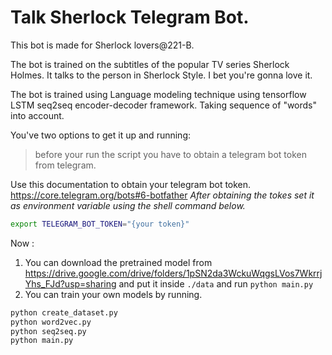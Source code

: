 # Talk Sherlock Telegram Bot.

This bot is made for Sherlock lovers@221-B.

The bot is trained on the subtitles of the popular TV series Sherlock Holmes. It talks to the person in Sherlock Style. I bet you're gonna love it.

The bot is trained using Language modeling technique using tensorflow LSTM seq2seq encoder-decoder framework. Taking sequence of "words" into account.

You've two options to get it up and running:

> before your run the script you have to obtain a telegram bot token from telegram.

Use this documentation to obtain your telegram bot token.  https://core.telegram.org/bots#6-botfather
*After obtaining the tokes set it as environment variable using the shell command below.*
```sh
export TELEGRAM_BOT_TOKEN="{your token}"
````
Now :
1. You can download the pretrained model from https://drive.google.com/drive/folders/1pSN2da3WckuWqgsLVos7WkrrjYhs_FJd?usp=sharing and put it inside `./data` and run `python main.py`
2. You can train your own models by running. 

```sh
python create_dataset.py
python word2vec.py
python seq2seq.py
python main.py
```